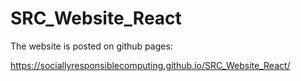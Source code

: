 # SRC_Website_React

The website is posted on github pages:

https://sociallyresponsiblecomputing.github.io/SRC_Website_React/